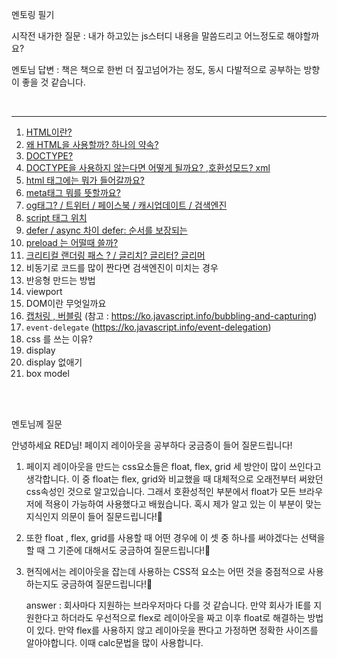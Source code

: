 멘토링 필기

시작전 내가한 질문 : 내가 하고있는 js스터디 내용을 말씀드리고 어느정도로 해야할까요?

멘토님 답변 : 책은 책으로 한번 더 짚고넘어가는 정도, 동시 다발적으로 공부하는 방향이 좋을 것 같습니다.

<br>

-------------------------------

1. [HTML이란?](https://github.com/nara04040/Prepare_For_F-LAB/blob/main/Mentoring/0117%EB%A9%98%ED%86%A0%EB%A7%81/01_html%EC%9D%B4%EB%9E%80.md)
2. [왜 HTML을 사용할까? 하나의 약속?](https://github.com/nara04040/Prepare_For_F-LAB/blob/main/Mentoring/0117%EB%A9%98%ED%86%A0%EB%A7%81/02_HTML%EC%9D%84%EC%82%AC%EC%9A%A9%ED%95%98%EB%8A%94%EC%9D%B4%EC%9C%A0.md)
3. [DOCTYPE?](https://github.com/nara04040/Prepare_For_F-LAB/blob/main/Mentoring/0117%EB%A9%98%ED%86%A0%EB%A7%81/03_DOCTYPE%EC%9D%B4%EB%9E%80.md)
4. [DOCTYPE을 사용하지 않는다면 어떻게 될까요? ,호환성모드? xml ](https://github.com/nara04040/Prepare_For_F-LAB/blob/main/Mentoring/0117%EB%A9%98%ED%86%A0%EB%A7%81/04_DOCTYPE%EC%9D%84%20%EC%82%AC%EC%9A%A9%ED%95%98%EC%A7%80%20%EC%95%8A%EB%8A%94%EB%8B%A4%EB%A9%B4%20%EC%96%B4%EB%96%BB%EA%B2%8C%20%EB%90%A0%EA%B9%8C%EC%9A%94.md)
5. [html 태그에는 뭐가 들어갈까요?](https://github.com/nara04040/Prepare_For_F-LAB/blob/main/Mentoring/0117%EB%A9%98%ED%86%A0%EB%A7%81/05_HTML%EC%9D%98%20%ED%83%9C%EA%B7%B8.md)
6. [meta태그 뭐를 뜻할까요?](https://github.com/nara04040/Prepare_For_F-LAB/blob/main/Mentoring/0117%EB%A9%98%ED%86%A0%EB%A7%81/06_head%ED%83%9C%EA%B7%B8%EC%95%88%EC%97%90%EB%8A%94%EC%96%B4%EB%96%A4%EA%B2%83%EC%9D%B4%EB%93%A4%EC%96%B4%EA%B0%88%EA%B9%8C%EC%9A%94.md)
7. [og태그? / 트위터 / 페이스북 / 캐시업데이트 / 검색엔진](https://github.com/nara04040/Prepare_For_F-LAB/blob/main/Mentoring/0117%EB%A9%98%ED%86%A0%EB%A7%81/07_1_OG%ED%83%9C%EA%B7%B8%EB%9E%80.md)
8. [script 태그 위치](https://github.com/nara04040/Prepare_For_F-LAB/blob/main/Mentoring/0117%EB%A9%98%ED%86%A0%EB%A7%81/08_script%ED%83%9C%EA%B7%B8%EC%9D%98%EC%9C%84%EC%B9%98.md)
9. [defer /  async 차이 defer: 순서를 보장되는](https://github.com/nara04040/Prepare_For_F-LAB/blob/main/Mentoring/0117%EB%A9%98%ED%86%A0%EB%A7%81/09_defer_async%EC%B0%A8%EC%9D%B4.md)
10. [preload 는 어떨때 쓸까?](https://github.com/nara04040/Prepare_For_F-LAB/blob/main/Mentoring/0117%EB%A9%98%ED%86%A0%EB%A7%81/10_preload%EC%9D%98%EC%82%AC%EC%9A%A9%EC%B2%98.md)
11. [크리티컬 랜더링 패스 ?  / 글리치? 글리터? 글리머](https://github.com/nara04040/Prepare_For_F-LAB/blob/main/Mentoring/0117%EB%A9%98%ED%86%A0%EB%A7%81/11_%ED%81%AC%EB%A6%AC%ED%8B%B0%EC%BB%AC%EB%A0%8C%EB%8D%94%EB%A7%81%ED%8C%A8%EC%8A%A4.md)
12. 비동기로 코드를 많이 짠다면 검색엔진이 미치는 경우
13. 반응형 만드는 방법
14. viewport 
15. DOM이란 무엇일까요
16. [캡처링 , 버블링](https://github.com/nara04040/Prepare_For_F-LAB/blob/main/Mentoring/0117%EB%A9%98%ED%86%A0%EB%A7%81/16_%EC%BA%A1%EC%B2%98%EB%A7%81%EB%B2%84%EB%B8%94%EB%A7%81.md) (참고 : https://ko.javascript.info/bubbling-and-capturing)
17. `event-delegate` (https://ko.javascript.info/event-delegation)
18. css 를 쓰는 이유?
19. display
20. display 없애기
21. box model


<br>
<br>

멘토님께 질문

안녕하세요 RED님! 페이지 레이아웃을 공부하다 궁금증이 들어 질문드립니다!
1. 페이지 레이아웃을 만드는 css요소들은 float, flex, grid 세 방안이 많이 쓰인다고 생각합니다. 이 중 float는 flex, grid와 비교했을 때 대체적으로 오래전부터 써왔던 css속성인 것으로 알고있습니다. 그래서 호환성적인 부분에서 float가 모든 브라우저에 적용이 가능하여 사용했다고 배웠습니다. 
혹시 제가 알고 있는 이 부분이 맞는 지식인지 의문이 들어 질문드립니다!🤔

1. 또한 float , flex, grid를 사용할 때 어떤 경우에 이 셋 중 하나를 써야겠다는 선택을 할 때 그 기준에 대해서도 궁금하여 질문드립니다!🤔 

2. 현직에서는 레이아웃을 잡는데 사용하는 CSS적 요소는 어떤 것을 중점적으로 사용하는지도 궁금하여 질문드립니다!🤔 

    answer : 회사마다 지원하는 브라우저마다 다를 것 같습니다. 만약 회사가 IE를 지원한다고 하더라도 우선적으로 flex로 레이아웃을 짜고 이후 float로 해결하는 방법이 있다. 
    만약 flex를 사용하지 않고 레이아웃을 짠다고 가정하면 정확한 사이즈를 알아야합니다. 이때 calc문법을 많이 사용합니다.

